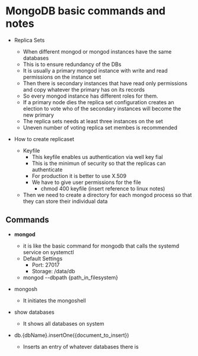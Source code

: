 # MongoDB basic commands and notes

+ Replica Sets
  + When different mongod or mongod instances have the same databases
  + This is to ensure redundancy of the DBs
  + It is usually a primary mongod instance with write and read permissions on the instance set
  + Then there is secondary instances that have read only permissions and copy whatever the primary has on its records
  + So every mongod instance has different roles for them.
  + If a primary node dies the replica set configuration creates an election to vote who of the secondary instances will become the new primary
  + The replica sets needs at least three instances on the set
  + Uneven number of voting replica set membes is recommended

+ How to create replicaset
  + Keyfile
    + This keyfile enables us authentication via well key fial
    + This is the minimun of security so that the replicas can authenticate
    + For production it is better to use X.509
    + We have to give user permissions for the file
      + chmod 400 keyfile (insert reference to linux notes)
  + Then we need to create a directory for each mongod process so that they can store their individual data

## Commands

+ **mongod**
  + it is like the basic command for mongodb that calls the systemd service on systemctl
  + Default Settings
    + Port: 27017
    + Storage: /data/db
  + mongod --dbpath {path_in_filesystem}

+ mongosh
  + It initiates the mongoshell

+ show databases
  + It shows all databases on system

+ db.{dbName}.insertOne({document_to_insert})
  + Inserts an entry of whatever databases there is
